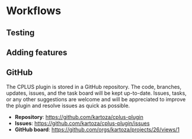 # Workflows

## Testing

## Adding features

## GitHub

The CPLUS plugin is stored in a GitHub repository. The code, branches, updates, issues, and
the task board will be kept up-to-date. Issues, tasks, or any other suggestions are welcome
and will be appreciated to improve the plugin and resolve issues as quick as possible.

- **Repository**: https://github.com/kartoza/cplus-plugin
- **Issues**: https://github.com/kartoza/cplus-plugin/issues
- **GitHub board**: https://github.com/orgs/kartoza/projects/26/views/1
